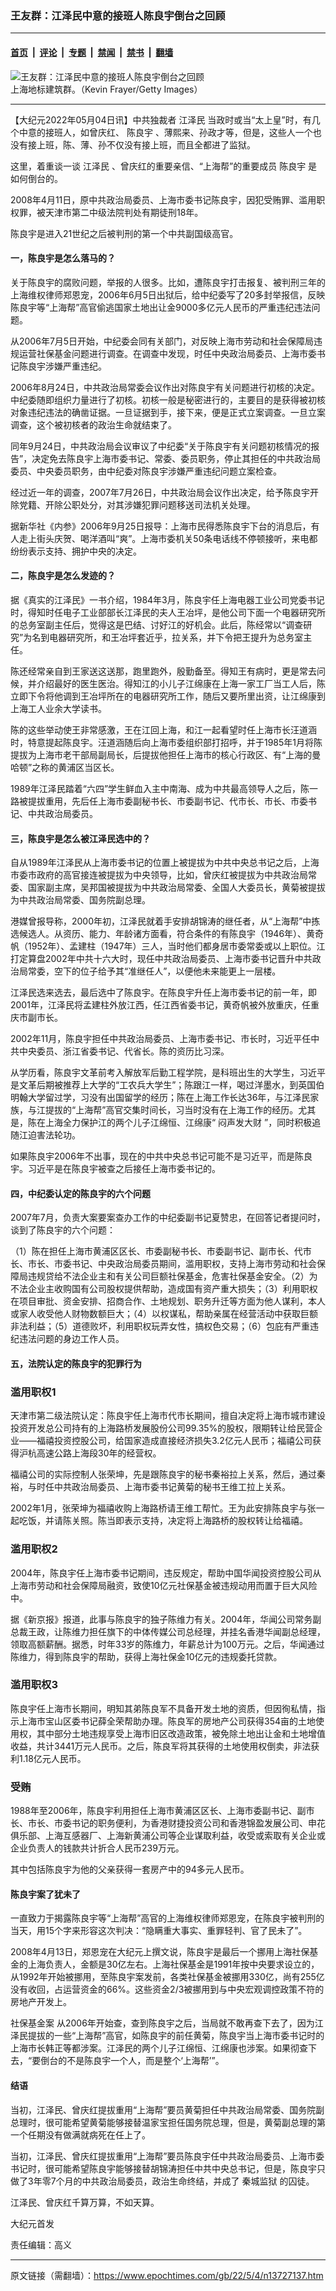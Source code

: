 ### 王友群：江泽民中意的接班人陈良宇倒台之回顾

---

#### [首页](../../../..?n13727137) &nbsp;|&nbsp; [评论](../../../../../epoch-comment?n13727137) &nbsp;|&nbsp; [专题](../../../../../epoch-special?n13727137) &nbsp;|&nbsp; [禁闻](../../../../../epoch-news?n13727137) &nbsp;|&nbsp; [禁书](../../../../../books?n13727137) &nbsp;|&nbsp; [翻墙](https://github.com/gfw-breaker/nogfw/blob/master/README.md?n13727137)


<div><img alt="王友群：江泽民中意的接班人陈良宇倒台之回顾" class="attachment-djy_600_400 size-djy_600_400 wp-post-image" src="https://i.epochtimes.com/assets/uploads/2022/05/id13727138-GettyImages-1228232863-700x420-600x400.jpeg"/>
<div class="caption">
 上海地标建筑群。（Kevin Frayer/Getty Images）
</div></div><hr/><div class="post_content" id="artbody" itemprop="articleBody">
 <!-- article content begin -->
 <p>
  【大纪元2022年05月04日讯】中共独裁者
  <ok href="https://www.epochtimes.com/gb/tag/%E6%B1%9F%E6%B3%BD%E6%B0%91.html">
   江泽民
  </ok>
  当政时或当“太上皇”时，有几个中意的接班人，如曾庆红、
  <ok href="https://www.epochtimes.com/gb/tag/%E9%99%88%E8%89%AF%E5%AE%87.html">
   陈良宇
  </ok>
  、薄熙来、孙政才等，但是，这些人一个也没有接上班，陈、薄、孙不仅没有接上班，而且全都进了监狱。
 </p>
 <p>
  这里，着重谈一谈
  <ok href="https://www.epochtimes.com/gb/tag/%E6%B1%9F%E6%B3%BD%E6%B0%91.html">
   江泽民
  </ok>
  、曾庆红的重要亲信、“上海帮”的重要成员
  <ok href="https://www.epochtimes.com/gb/tag/%E9%99%88%E8%89%AF%E5%AE%87.html">
   陈良宇
  </ok>
  是如何倒台的。
 </p>
 <p>
  2008年4月11日，原中共政治局委员、上海市委书记陈良宇，因犯受贿罪、滥用职权罪，被天津市第二中级法院判处有期徒刑18年。
 </p>
 <p>
  陈良宇是进入21世纪之后被判刑的第一个中共副国级高官。
 </p>
 <h4 style="font-weight: 400;">
  <strong>
   一，陈良宇是怎么落马的？
  </strong>
 </h4>
 <p style="font-weight: 400;">
  关于陈良宇的腐败问题，举报的人很多。比如，遭陈良宇打击报复、被判刑三年的上海维权律师郑恩宠，2006年6月5日出狱后，给中纪委写了20多封举报信，反映陈良宇等“上海帮”高官偷逃国家土地出让金9000多亿元人民币的严重违纪违法问题。
 </p>
 <p style="font-weight: 400;">
  从2006年7月5日开始，中纪委会同有关部门，对反映上海市劳动和社会保障局违规运营社保基金问题进行调查。在调查中发现，时任中央政治局委员、上海市委书记陈良宇涉嫌严重违纪。
 </p>
 <p style="font-weight: 400;">
  2006年8月24日，中共政治局常委会议作出对陈良宇有关问题进行初核的决定。中纪委随即组织力量进行了初核。初核一般是秘密进行的，主要目的是获得被初核对象违纪违法的确凿证据。一旦证据到手，接下来，便是正式立案调查。一旦立案调查，这个被初核者的政治生命就结束了。
 </p>
 <p style="font-weight: 400;">
  同年9月24日，中共政治局会议审议了中纪委“关于陈良宇有关问题初核情况的报告”，决定免去陈良宇上海市委书记、常委、委员职务，停止其担任的中共政治局委员、中央委员职务，由中纪委对陈良宇涉嫌严重违纪问题立案检查。
 </p>
 <p style="font-weight: 400;">
  经过近一年的调查，2007年7月26日，中共政治局会议作出决定，给予陈良宇开除党籍、开除公职处分，对其涉嫌犯罪问题移送司法机关处理。
 </p>
 <p style="font-weight: 400;">
  据新华社《内参》2006年9月25日报导：上海市民得悉陈良宇下台的消息后，有人走上街头庆贺、喝洋酒叫“爽”。上海市委机关50条电话线不停顿接听，来电都纷纷表示支持、拥护中央的决定。
 </p>
 <h4 style="font-weight: 400;">
  <strong>
   二，陈良宇是怎么发迹的？
  </strong>
 </h4>
 <p style="font-weight: 400;">
  据《真实的江泽民》一书介绍，1984年3月，陈良宇任上海电器工业公司党委书记时，得知时任电子工业部部长江泽民的夫人王冶坪，是他公司下面一个电器研究所的总务室副主任后，觉得这是巴结、讨好江的好机会。此后，陈经常以“调查研究”为名到电器研究所，和王冶坪套近乎，拉关系，并下令把王提升为总务室主任。
 </p>
 <p style="font-weight: 400;">
  陈还经常亲自到王家送这送那，跑里跑外，殷勤备至。得知王有病时，更是常去问候，并介绍最好的医生医治。得知江的小儿子江绵康在上海一家工厂当工人后，陈立即下令将他调到王冶坪所在的电器研究所工作，随后又要所里出资，让江绵康到上海工人业余大学读书。
 </p>
 <p style="font-weight: 400;">
  陈的这些举动使王非常感激，王在江回上海，和江一起看望时任上海市长汪道涵时，特意提起陈良宇。汪道涵随后向上海市委组织部打招呼，并于1985年1月将陈提拔为上海市老干部局副局长，后提拔他担任上海市的核心行政区、有“上海的曼哈顿”之称的黄浦区当区长。
 </p>
 <p style="font-weight: 400;">
  1989年江泽民踏着“六四”学生鲜血入主中南海、成为中共最高领导人之后，陈一路被提拔重用，先后任上海市委副秘书长、市委副书记、代市长、市长、市委书记、中共政治局委员。
 </p>
 <h4 style="font-weight: 400;">
  <strong>
   三，陈良宇是怎么被江泽民选中的？
  </strong>
 </h4>
 <p style="font-weight: 400;">
  自从1989年江泽民从上海市委书记的位置上被提拔为中共中央总书记之后，上海市委市政府的高官接连被提拔为中央领导，比如，曾庆红被提拔为中共政治局常委、国家副主席，吴邦国被提拔为中共政治局常委、全国人大委员长，黄菊被提拔为中共政治局常委、国务院副总理。
 </p>
 <p style="font-weight: 400;">
  港媒曾报导称，2000年初，江泽民就着手安排胡锦涛的继任者，从“上海帮”中拣选候选人。从资历、能力、年龄诸方面看，符合条件的有陈良宇（1946年）、黄奇帆（1952年）、孟建柱（1947年）三人，当时他们都身居市委常委或以上职位。江打定算盘2002年中共十六大时，现任中共政治局委员、上海市委书记晋升中共政治局常委，空下的位子给予其“准继任人”，以便他未来能更上一层楼。
 </p>
 <p style="font-weight: 400;">
  江泽民选来选去，最后选中了陈良宇。在陈良宇升任上海市委书记的前一年，即2001年，江泽民将孟建柱外放江西，任江西省委书记，黄奇帆被外放重庆，任重庆市副市长。
 </p>
 <p style="font-weight: 400;">
  2002年11月，陈良宇担任中共政治局委员、上海市委书记、市长时，习近平任中共中央委员、浙江省委书记、代省长。陈的资历比习深。
 </p>
 <p style="font-weight: 400;">
  从学历看，陈良宇文革前考入解放军后勤工程学院，是科班出生的大学生，习近平是文革后期被推荐上大学的“工农兵大学生”；陈跟江一样，喝过洋墨水，到英国伯明翰大学留过学，习没有出国留学的经历；陈在上海工作长达36年，与江泽民家族，与江提拔的“上海帮”高官交集时间长，习当时没有在上海工作的经历。尤其是，陈在上海全力保护江的两个儿子江绵恒、江绵康“
  <ok href="https://www.epochtimes.com/gb/tag/%E9%97%B7%E5%A3%B0%E5%8F%91%E5%A4%A7%E8%B4%A2.html">
   闷声发大财
  </ok>
  ”，同时积极追随江迫害法轮功。
 </p>
 <p style="font-weight: 400;">
  如果陈良宇2006年不出事，现在的中共中央总书记可能不是习近平，而是陈良宇。习近平是在陈良宇被查之后接任上海市委书记的。
 </p>
 <h4 style="font-weight: 400;">
  <strong>
   四，中纪委认定的陈良宇的六个问题
  </strong>
 </h4>
 <p style="font-weight: 400;">
  2007年7月，负责大案要案查办工作的中纪委副书记夏赞忠，在回答记者提问时，谈到了陈良宇的六个问题：
 </p>
 <p style="font-weight: 400;">
  （1）陈在担任上海市黄浦区区长、市委副秘书长、市委副书记、副市长、代市长、市长、市委书记、中央政治局委员期间，滥用职权，支持上海市劳动和社会保障局违规贷给不法企业主和有关公司巨额社保基金，危害社保基金安全。（2）为不法企业主收购国有公司股权提供帮助，造成国有资产重大损失；（3）利用职权在项目审批、资金安排、招商合作、土地规划、职务升迁等方面为他人谋利，本人或家人收受他人财物数额巨大；（4）以权谋私，帮助亲属在经营活动中获取巨额非法利益；（5）道德败坏，利用职权玩弄女性，搞权色交易；（6）包庇有严重违纪违法问题的身边工作人员。
 </p>
 <h4 style="font-weight: 400;">
  <strong>
   五，法院认定的陈良宇的犯罪行为
  </strong>
 </h4>
 <h3 style="font-weight: 400;">
  <strong>
   滥用职权1
  </strong>
 </h3>
 <p style="font-weight: 400;">
  天津市第二级法院认定：陈良宇任上海市代市长期间，擅自决定将上海市城市建设投资开发总公司持有的上海路桥发展股份公司99.35%的股权，限期转让给民营企业——福禧投资控股公司，给国家造成直接经济损失3.2亿元人民币；福禧公司获得沪杭高速公路上海段30年的经营权。
 </p>
 <p style="font-weight: 400;">
  福禧公司的实际控制人张荣坤，先是跟陈良宇的秘书秦裕拉上关系，然后，通过秦裕，与时任中共政治局委员、上海市委书记黄菊的秘书王维工拉上关系。
 </p>
 <p style="font-weight: 400;">
  2002年1月，张荣坤为福禧收购上海路桥请王维工帮忙。王为此安排陈良宇与张一起吃饭，并请陈关照。陈当即表示支持，决定将上海路桥的股权转让给福禧。
 </p>
 <h3 style="font-weight: 400;">
  <strong>
   滥用职权2
  </strong>
 </h3>
 <p style="font-weight: 400;">
  2004年，陈良宇任上海市委书记期间，违反规定，帮助中国华闻投资控股公司从上海市劳动和社会保障局融资，致使10亿元社保基金被违规动用而置于巨大风险中。
 </p>
 <p style="font-weight: 400;">
  据《新京报》报道，此事与陈良宇的独子陈维力有关。2004年，华闻公司常务副总裁王政，让陈维力担任旗下的中体传媒公司总经理，并挂名香港华闻副总经理，领取高额薪酬。据悉，时年33岁的陈维力，年薪总计为100万元。之后，华闻通过陈维力，得到陈良宇的帮助，获得上海社保金10亿元的违规委托贷款。
 </p>
 <h3 style="font-weight: 400;">
  <strong>
   滥用职权3
  </strong>
 </h3>
 <p style="font-weight: 400;">
  陈良宇任上海市长期间，明知其弟陈良军不具备开发土地的资质，但因徇私情，指示上海市宝山区委书记薛全荣帮助办理。陈良军的房地产公司获得354亩的土地使用权，其中部分土地违规享受上海市旧区改造政策，被免除土地出让金和土地增值收益，共计3441万元人民币。之后，陈良军将其获得的土地使用权倒卖，非法获利1.18亿元人民币。
 </p>
 <h3 style="font-weight: 400;">
  <strong>
   受贿
  </strong>
 </h3>
 <p style="font-weight: 400;">
  1988年至2006年，陈良宇利用担任上海市黄浦区区长、上海市委副书记、副市长、市长、市委书记的职务便利，为香港财捷投资公司和香港锦盈发展公司、申花俱乐部、上海互感器厂、上海新黄浦公司等企业谋取利益，收受或索取有关企业或企业负责人的钱款共计折合人民币239万元。
 </p>
 <p style="font-weight: 400;">
  其中包括陈良宇为他的父亲获得一套房产中的94多元人民币。
 </p>
 <h4 style="font-weight: 400;">
  <strong>
   陈良宇案了犹未了
  </strong>
 </h4>
 <p style="font-weight: 400;">
  一直致力于揭露陈良宇等“上海帮”高官的上海维权律师郑恩宠，在陈良宇被判刑的当天，用15个字来形容这次判决：“隐瞒重大事实、重罪轻判、官了民未了”。
 </p>
 <p style="font-weight: 400;">
  2008年4月13日，郑恩宠在大纪元上撰文说，陈良宇是最后一个挪用上海社保基金的上海负责人，金额是30亿左右。上海社保基金是1991年按中央要求设立的，从1992年开始被挪用，至陈良宇案发前，各类社保基金被挪用330亿，尚有255亿没有收回，占运营资金的66%。这些资金2/3被挪用到与中央宏观调控政策不符的房地产开发上。
 </p>
 <p style="font-weight: 400;">
  <ok href="https://www.epochtimes.com/gb/tag/%E7%A4%BE%E4%BF%9D%E5%9F%BA%E9%87%91%E6%A1%88.html">
   社保基金案
  </ok>
  从2006年开始查，查到陈良宇之后，当局就不敢再查下去了，因为江泽民提拔的一些“上海帮”高官，如陈良宇的前任黄菊，陈良宇当上海市委书记时的上海市长韩正等都涉案。江泽民的两个儿子江绵恒、江绵康也涉案。如果彻查下去，“要倒台的不是陈良宇一个人，而是整个‘上海帮’”。
 </p>
 <h4 style="font-weight: 400;">
  <strong>
   结语
  </strong>
 </h4>
 <p style="font-weight: 400;">
  当初，江泽民、曾庆红提拔重用“上海帮”要员黄菊担任中共政治局常委、国务院副总理时，很可能希望黄菊能够接替温家宝担任国务院总理，但是，黄菊副总理的第一个任期没有做满就病死在任上了。
 </p>
 <p style="font-weight: 400;">
  当初，江泽民、曾庆红提拔重用“上海帮”要员陈良宇任中共政治局委员、上海市委书记时，很可能希望陈良宇能够接替胡锦涛担任中共中央总书记，但是，陈良宇只做了3年零7个月的中共政治局委员，政治生命终结，并成了
  <ok href="https://www.epochtimes.com/gb/tag/%E7%A7%A6%E5%9F%8E%E7%9B%91%E7%8B%B1.html">
   秦城监狱
  </ok>
  的囚徒。
 </p>
 <p style="font-weight: 400;">
  江泽民、曾庆红千算万算，不如天算。
 </p>
 <p style="font-weight: 400;">
  大纪元首发
 </p>
 <p style="font-weight: 400;">
  责任编辑：高义
 </p>
 <!-- article content end -->
 <div id="below_article_ad">
 </div>
</div>


---

原文链接（需翻墙）：https://www.epochtimes.com/gb/22/5/4/n13727137.htm